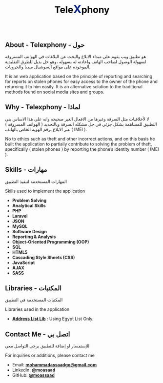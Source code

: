 <h1 
style="
    display: flex;
    align-items: center;
    justify-content:center;
    height:150px;
">
<a 
href="https://telexphony.000.pe" 
target="_blank" 
style="
    text-decoration:none;
    display: flex;
    font-size: 30px;
    color: black;
    align-items:baseline;
">Tele<span 
style="
    color: #002185;
    font-size:36px
">X</span>phony</a>
</h1>


## About - Telexphony - حول

هو تطبيق ويب يقوم على مبداء الابلاغ والبحث عن البلاغات في الهواتف المسروقه لسهولة الوصول لصاحب الهاتف واعادته له بسهوله ،وهو حل بديل للطرق التقليدية الموجودة على مواقع السوشيال ميديا والجروبات. 

It is an web application based on the principle of reporting and searching for reports on stolen phones for easy access to the owner of the phone and returning it to him easily. It is an alternative solution to the traditional methods found on social media sites and groups.


## Why  - Telexphony - لماذا

لا لأخلاقيات مثل السرقة وغيرها من الافعال الغير صحيحه وانه على هذا الاساس بنى التطبيق للمساهمة بشكل جزئي في حل مشكله السرقة وبالتحديد ( الهواتف المسروقه ) عبر الابلاغ برقم الهوية الخاص بالهاتف ( IMEI ). 

 No to ethics such as theft and other incorrect actions, and on this basis he built the application to partially contribute to solving the problem of theft, specifically ( stolen phones ) by reporting the phone’s identity number ( IMEI ). 


## Skills - مهارات

المهارات المستخدمة لتنفيذ التطبيق

Skills used to implement the application

- **Problem Solving**
- **Analytical Skills**
- **PHP**
- **Laravel**
- **JSON**
- **MySQL**
- **Software Design**
- **Reporting & Analysis**
- **Object-Oriented Programming (OOP)**
- **SQL**
- **HTML5**
- **Cascading Style Sheets (CSS)**
- **JavaScript**
- **AJAX**
- **SASS**


## Libraries - المكتبات

المكتبات المستخدمة في التطبيق

Libraries used in the application

- **[Address List Lib](https://github.com/moassaad/address-list-lib)** : Using Egypt List Only.


## Contact Me - اتصل بي

للإستفسار او إضافة للتطبيق يرجى التواصل معي

For inquiries or additions, please contact me

- Email: **[mohammadassaadgo@gmail.com](mailto:mohammadassaadgo@gmail.com)**
- LinkedIn: **[@moasaad](https://www.linkedin.com/in/moasaad)**
- GitHub: **[@moassaad](https://github.com/moassaad)**

